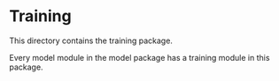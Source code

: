 # Training


This directory contains the training package.

Every model module in the model package has a training module in this package.